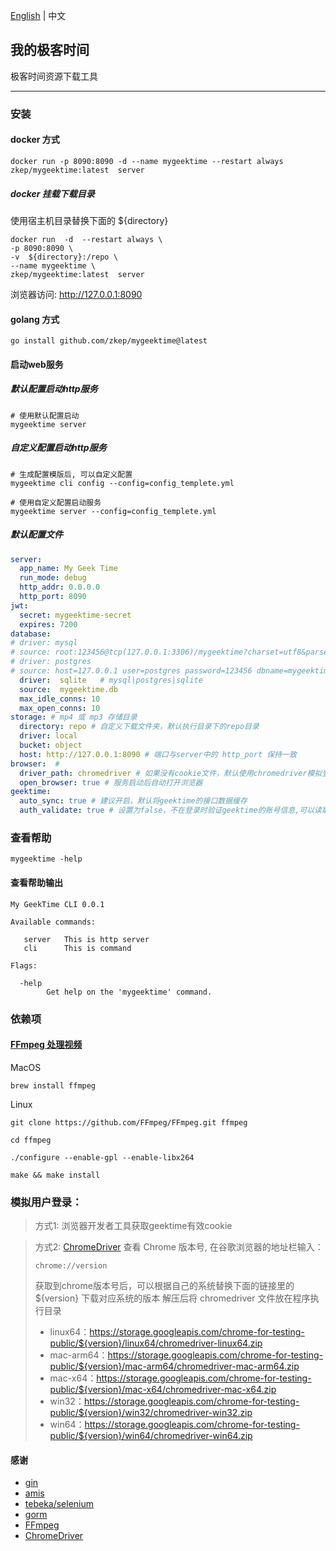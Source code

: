  [English](./README.md) | 中文
 

## 我的极客时间
极客时间资源下载工具

---
### 安装
#### docker 方式
```shell
docker run -p 8090:8090 -d --name mygeektime --restart always zkep/mygeektime:latest  server  
```

##### docker 挂载下载目录
使用宿主机目录替换下面的 ${directory}
```shell
docker run  -d  --restart always \
-p 8090:8090 \
-v  ${directory}:/repo \ 
--name mygeektime \
zkep/mygeektime:latest  server  
```
浏览器访问:  http://127.0.0.1:8090


#### golang 方式
```shell
go install github.com/zkep/mygeektime@latest
```

#### 启动web服务

##### 默认配置启动http服务
```shell
# 使用默认配置启动
mygeektime server
```

##### 自定义配置启动http服务
```shell
# 生成配置模版后, 可以自定义配置
mygeektime cli config --config=config_templete.yml

# 使用自定义配置启动服务
mygeektime server --config=config_templete.yml
```

##### 默认配置文件
```yaml
server:
  app_name: My Geek Time
  run_mode: debug
  http_addr: 0.0.0.0
  http_port: 8090
jwt:
  secret: mygeektime-secret
  expires: 7200
database:
# driver: mysql
# source: root:123456@tcp(127.0.0.1:3306)/mygeektime?charset=utf8&parseTime=True&loc=Local&timeout=1000ms
# driver: postgres
# source: host=127.0.0.1 user=postgres password=123456 dbname=mygeektime port=5432 sslmode=disable TimeZone=Asia/Shanghai
  driver:  sqlite   # mysql|postgres|sqlite
  source:  mygeektime.db
  max_idle_conns: 10
  max_open_conns: 10
storage: # mp4 或 mp3 存储目录
  directory: repo # 自定义下载文件夹，默认执行目录下的repo目录
  driver: local
  bucket: object
  host: http://127.0.0.1:8090 # 端口与server中的 http_port 保持一致
browser:  # 
  driver_path: chromedriver # 如果没有cookie文件，默认使用chromedriver模拟登录获取cookie
  open_browser: true # 服务启动后自动打开浏览器
geektime:
  auto_sync: true # 建议开启，默认将geektime的接口数据缓存
  auth_validate: true # 设置为false，不在登录时验证geektime的账号信息,可以读取已经缓存的下载任务
```


### 查看帮助
```shell
mygeektime -help
```
#### 查看帮助输出
```shell
My GeekTime CLI 0.0.1

Available commands:

   server   This is http server 
   cli      This is command 

Flags:

  -help
        Get help on the 'mygeektime' command.
```

### 依赖项

#### [FFmpeg 处理视频](https://ffmpeg.org/download.html)

MacOS
```shell
brew install ffmpeg        
```
Linux
```shell
git clone https://github.com/FFmpeg/FFmpeg.git ffmpeg

cd ffmpeg

./configure --enable-gpl --enable-libx264

make && make install
```

### 模拟用户登录：

> 方式1: 浏览器开发者工具获取geektime有效cookie
    
> 方式2: [ChromeDriver](https://googlechromelabs.github.io/chrome-for-testing/#stable)
> 查看 Chrome 版本号, 在谷歌浏览器的地址栏输入：  
>```shell
>chrome://version
>```
> 获取到chrome版本号后，可以根据自己的系统替换下面的链接里的 ${version} 下载对应系统的版本
解压后将 chromedriver 文件放在程序执行目录
>* linux64：https://storage.googleapis.com/chrome-for-testing-public/${version}/linux64/chromedriver-linux64.zip
>* mac-arm64：https://storage.googleapis.com/chrome-for-testing-public/${version}/mac-arm64/chromedriver-mac-arm64.zip
>* mac-x64：https://storage.googleapis.com/chrome-for-testing-public/${version}/mac-x64/chromedriver-mac-x64.zip
>* win32：https://storage.googleapis.com/chrome-for-testing-public/${version}/win32/chromedriver-win32.zip
>* win64：https://storage.googleapis.com/chrome-for-testing-public/${version}/win64/chromedriver-win64.zip


#### 感谢
* [gin](https://github.com/gin-gonic/gin)
* [amis](https://github.com/baidu/amis)
* [tebeka/selenium](https://github.com/tebeka/selenium)
* [gorm](https://github.com/go-gorm/gorm)
* [FFmpeg](https://ffmpeg.org/download.html) 
* [ChromeDriver](https://developer.chrome.google.cn/docs/chromedriver/get-started)